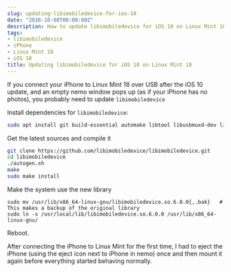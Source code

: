 ```yaml
---
slug: updating-libimobiledevice-for-ios-10
date: "2016-10-08T00:00:00Z"
description: How to update libimobiledevice for iOS 10 on Linux Mint 18
tags:
- libimobiledevice
- iPhone
- Linux Mint 18
- iOS 10
title: Updating libimobiledevice for iOS 10 on Linux Mint 18
---
```

If you connect your iPhone to Linux Mint 18 over USB after the iOS 10 update, and an empty nemo window pops up (as if your iPhone has no photos), you probably need to update `libimobiledevice`

Install dependencies for `libimobiledevice`:

```bash
sudo apt install git build-essential automake libtool libusbmuxd-dev libplist-dev libplist++-dev python-dev libssl-dev
```

Get the latest sources and compile it

```bash
git clone https://github.com/libimobiledevice/libimobiledevice.git
cd libimobiledevice
./autogen.sh
make
sudo make install
```

Make the system use the new library

```
sudo mv /usr/lib/x86_64-linux-gnu/libimobiledevice.so.6.0.0{,.bak}   # This makes a backup of the original library
sudo ln -s /usr/local/lib/libimobiledevice.so.6.0.0 /usr/lib/x86_64-linux-gnu/
```

Reboot.

After connecting the iPhone to Linux Mint for the first time, I had to eject the iPhone (using the eject icon next to iPhone in nemo) once and then mount it again before everything started behaving normally.
